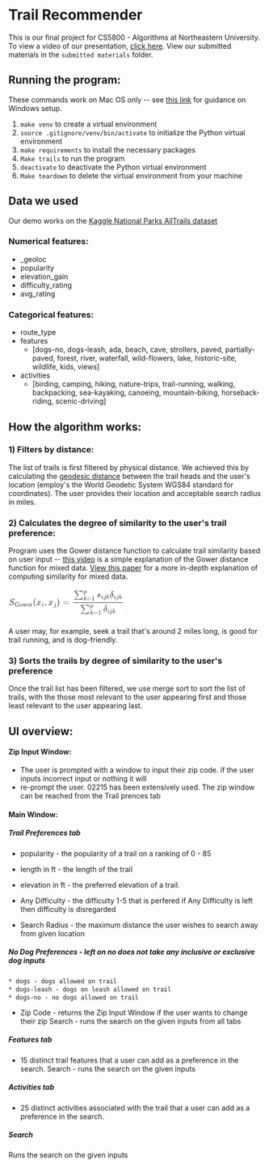 # Trail Recommender

This is our final project for CS5800 - Algorithms at Northeastern University. To view a video of our presentation, [click here](https://youtu.be/xkn75DCSV3o). View our submitted materials in the `submitted materials` folder.

## Running the program:
These commands work on Mac OS only -- see [this link](https://packaging.python.org/en/latest/guides/installing-using-pip-and-virtual-environments/) for guidance on Windows setup.

1) `make venv` to create a virtual environment
2) `source .gitignore/venv/bin/activate` to initialize the Python virtual environment
3) `make requirements` to install the necessary packages
4) `Make trails` to run the program
5) `deactivate` to deactivate the Python virtual environment
6) `Make teardown` to delete the virtual environment from your machine

## Data we used
Our demo works on the [Kaggle National Parks AllTrails dataset](https://www.kaggle.com/datasets/planejane/national-park-trails)
### **Numerical features:**
* _geoloc
* popularity
* elevation_gain
* difficulty_rating
* avg_rating

### **Categorical features:**
* route_type
* features
    * [dogs-no, dogs-leash, ada, beach, cave, strollers, paved, partially-paved, forest, river, waterfall, wild-flowers, lake, historic-site, wildlife, kids, views]
* activities
    * [birding, camping, hiking, nature-trips, trail-running, walking, backpacking, sea-kayaking, canoeing, mountain-biking, horseback-riding, scenic-driving]
    
## How the algorithm works:
### 1) Filters by distance:
The list of trails is first filtered by physical distance. We achieved this by calculating the [geodesic distance](https://geopy.readthedocs.io/en/stable/#module-geopy.distance) between the trail heads and the user's location (employ's the World Geodetic System WGS84 standard for coordinates). The user provides their location and acceptable search radius in miles.

### 2) Calculates the degree of similarity to the user's trail preference:
Program uses the Gower distance function to calculate trail similarity based on user input -- [this video](https://www.youtube.com/watch?v=PHu8VoPv-o4) is a simple explanation of the Gower distance function for mixed data. [View this paper](https://www.researchgate.net/publication/327832223_Distance-based_clustering_of_mixed_data) for a more in-depth explanation of computing similarity for mixed data.

<img src="imgs/gower_formula.png">

A user may, for example, seek a trail that's around 2 miles long, is good for trail running, and is dog-friendly.

### 3) Sorts the trails by degree of similarity to the user's preference
Once the trail list has been filtered, we use merge sort to sort the list of trails, with the those most relevant to the user appearing first and those least relevant to the user appearing last.

## UI overview:

#### Zip Input Window:
* The user is prompted with a window to input their zip code. if the user inputs incorrect input or nothing it will
* re-prompt the user. 02215 has been extensively used. The zip window can be reached from the Trail prences tab

#### Main Window:
##### Trail Preferences tab
* popularity - the popularity of a trail on a ranking of 0 - 85
* length in ft - the length of the trail
* elevation in ft - the preferred elevation of a trail.
* Any Difficulty - the difficulty 1-5 that is perfered if Any Difficulty is left then difficulty is disregarded

* Search Radius - the maximum distance the user wishes to search away from given location

##### No Dog Preferences - left on no does not take any inclusive or exclusive dog inputs
	* dogs - dogs allowed on trail
	* dogs-leash - dogs on leash allowed on trail
	* dogs-no - no dogs allowed on trail

* Zip Code - returns the Zip Input Window if the user wants to change their zip
            Search - runs the search on the given inputs from all tabs

##### Features tab
* 15 distinct trail features that a user can add as a preference in the search.
            Search - runs the search on the given inputs

##### Activities tab
* 25 distinct activities associated with the trail that a user can add as a preference in the search.

##### Search
Runs the search on the given inputs